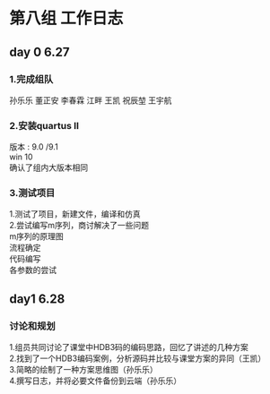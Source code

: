 # 第八组 工作日志

## day 0 6.27

### 1.完成组队
孙乐乐 
董正安 
李春霖 
江畔 
王凯 
祝辰堃
王宇航 
### 2.安装quartus II
版本 : 9.0 /9.1<br>
win 10<br>
确认了组内大版本相同<br>
### 3.测试项目
1.测试了项目，新建文件，编译和仿真<br>
2.尝试编写m序列，商讨解决了一些问题<br>
m序列的原理图<br>
流程确定<br>
代码编写<br>
各参数的尝试<br>
## day1 6.28

### 讨论和规划

1.组员共同讨论了课堂中HDB3码的编码思路，回忆了讲述的几种方案<br>
2.找到了一个HDB3编码案例，分析源码并比较与课堂方案的异同（王凯）<br>
3.简略的绘制了一种方案思维图（孙乐乐）<br>
4.撰写日志，并将必要文件备份到云端（孙乐乐）<br>







